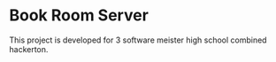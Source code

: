 # Book Room Server

This project is developed for 3 software meister high school combined hackerton.
